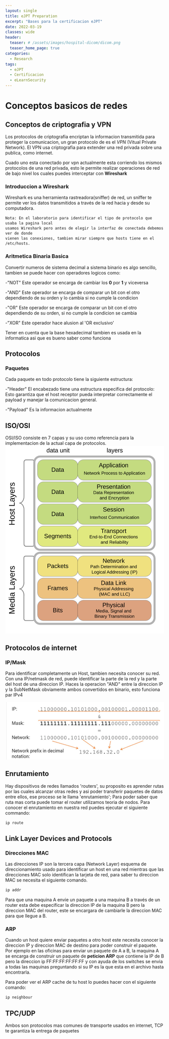 ```yaml
---
layout: single
title: eJPT Preparation
excerpt: "Bases para la certificacion eJPT"
date: 2022-03-19
classes: wide
header:
  teaser: # /assets/images/hospital-dicom/dicom.png
  teaser_home_page: true
categories:
  - Research
tags:
  - eJPT
  - Certificacion
  - eLearnSecurity
---
```


# Conceptos basicos de redes

## Conceptos de criptografia y VPN

Los protocolos de criptografia encriptan la informacion transmitida para proteger la comunicacion, un gran protocolo de es el *VPN* (Vitual Private Network).
El VPN usa criptografia para extender una red privada sobre una publica, como internet. 

Cuado uno esta conectado por vpn actualmente esta corriendo los mismos protocolos de una red privada, esto le permite realizar operaciones de red de bajo nivel los cuales puedes interceptar con **Wireshark**

### Introduccion a Wireshark 

Wireshark es una herramienta rastreadora(sniffer) de red, un sniffer te permite ver los datos transmitidos a través de la red hacia y desde su computadora.

```
Nota: En el laboratorio para identificar el tipo de protocolo que usaba la pagina local 
usamos Wireshark pero antes de elegir la interfaz de conectada debemos ver de donde 
vienen las conexiones, tambien mirar siempre que hosts tiene en el /etc/hosts.
```

### Aritmetica Binaria Basica

Convertir numeros de sistema decimal a sistema binario es algo sencillo, tambien se puede hacer con operadores logicos como: 

-"NOT" Este operador se encarga de cambiar los **0** por **1** y viceversa

-"AND" Este operador se encarga de comparar un bit con el otro dependiendo de su orden y lo cambia si no cumple la condicion

-"OR"  Este operador se encarga de comparar un bit con el otro dependiendo de su orden, si no cumple la condicion se cambia

-"XOR" Este operador hace alusion al 'OR exclusivo' 

Tener en cuenta que la base hexadecimal tambien es usada en la informatica asi que es bueno saber como funciona

## Protocolos

### Paquetes

Cada paquete en todo protocolo tiene la siguiente estructura:

-"Header" El encabezado tiene una estructura especifica del protocolo: Esto garantiza que el host receptor pueda interpretar correctamente el payload y manejar la comunicacion general.

-"Payload" Es la informacion actualmente

## ISO/OSI

OSI/ISO consiste en 7 capas y su uso como referencia para la implementacion de la actual capa de protocolos.
![](/assets/images/OSI.png)

## Protocolos de internet

### IP/Mask

Para identificar completamente un Host, tambien necesita conocer su red. Con una IP/netmask de red, puede identificar la 
parte de la red y la parte del host de una direccion IP. Haces la operacion "AND" entre la direccion IP y la SubNetMask obviamente ambos convertidos en binario, esto funciona par IPv4

![](/assets/images/IP.jpg)

## Enrutamiento

Hay dispositivos de redes llamados 'routers', su proposito es aprender rutas por las cuales alcanzar otras redes y asi poder
transferir paquetes de datos entre ellos, ese proceso se le llama 'enrutamiento'; Para poder saber que ruta mas corta puede tomar el router utilizamos teoria de nodos.
Para conocer el enrutamiento en nuestra red puedes ejecutar el siguiente commando:

```bash
ip route
```

## Link Layer Devices and Protocols 

### Direcciones MAC

Las direcciones IP son la tercera capa (Network Layer) esquema de direccionamiento usado para identificar un host en una red
mientras que las direcciones MAC solo identifican la tarjeta de red, para saber tu direccion MAC se necesita el siguiente 
comando.


```bash 
ip addr
```

Para que una maquina A envie un paquete a una maquina B a través de un router esta debe especificar la direccion IP de la 
maquina B pero la direccion MAC del router, este se encargara de cambiarle la direccion MAC para que llegue a B.

### ARP
Cuando un host quiere enviar paquetes a otro host este necesita conocer la direccion IP y direccion MAC de destino para poder
construir el paquete.
Por ejemplo en las oficinas para enviar un paquete de A a B, la maquina A se encarga de construir un paquete de **peticion 
ARP** que contiene la IP de B pero la direccion ip FF:FF:FF:FF:FF:FF y con ayuda de los switches se envia a todas las
maquinas preguntando si su IP es la que esta en el archivo hasta encontrarla.

Para poder ver el ARP cache de tu host lo puedes hacer con el siguiente comando:

```bash
ip neighbour
```

## TPC/UDP

Ambos son protocolos mas comunes de transporte usados en internet, TCP te garantiza la entrega de paquetes 













